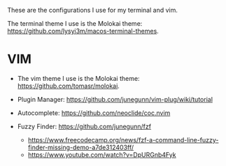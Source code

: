 These are the configurations I use for my terminal and vim.

The terminal theme I use is the Molokai theme: https://github.com/lysyi3m/macos-terminal-themes.

# VIM
- The vim theme I use is the Molokai theme: https://github.com/tomasr/molokai.

- Plugin Manager: https://github.com/junegunn/vim-plug/wiki/tutorial
- Autocomplete: https://github.com/neoclide/coc.nvim
- Fuzzy Finder: https://github.com/junegunn/fzf
  - https://www.freecodecamp.org/news/fzf-a-command-line-fuzzy-finder-missing-demo-a7de312403ff/
  - https://www.youtube.com/watch?v=DpURGnb4Fyk
